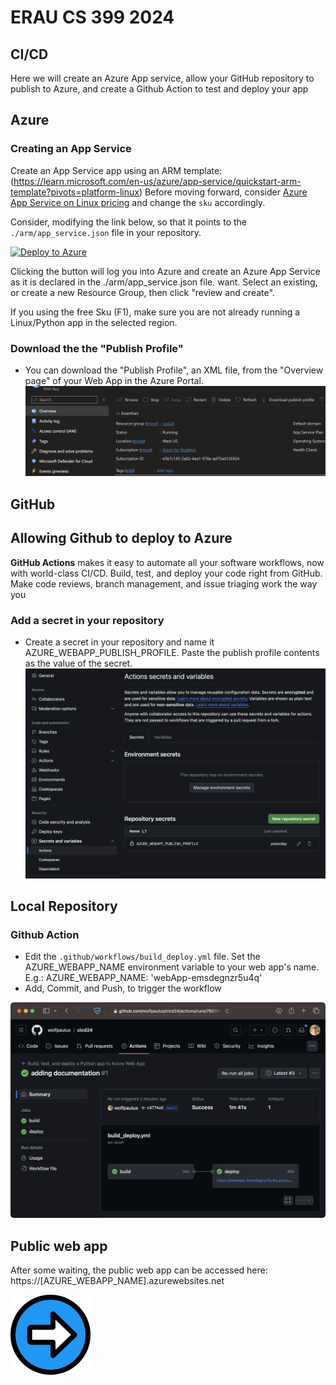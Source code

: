 # ERAU CS 399 2024 
## CI/CD
Here we will create an Azure App service, allow your GitHub repository to publish to Azure, and create a Github Action to test and deploy your app
## Azure
###  Creating an App Service
Create an App Service app using an ARM template: (https://learn.microsoft.com/en-us/azure/app-service/quickstart-arm-template?pivots=platform-linux)
Before moving forward, consider [Azure App Service on Linux pricing](https://azure.microsoft.com/en-us/pricing/details/app-service/linux/) and 
change the ```sku``` accordingly.

Consider, modifying the link below, so that it points to the ```./arm/app_service.json``` file in your repository.

[![Deploy to Azure](https://aka.ms/deploytoazurebutton)](https://portal.azure.com/#create/Microsoft.Template/uri/https%3A%2F%2Fraw.githubusercontent.com%2Fwolfpaulus%2Fcicd24%2Fmain%2Farm%2Fapp_service.json)

Clicking the button will log you into Azure and create an Azure App Service as it is declared in the ./arm/app_service.json file.
want.
Select an existing, or create a new Resource Group, then click "review and create". 

If you using the free Sku (F1), make sure you are not already running a Linux/Python app in the selected region.


### Download the the "Publish Profile"
- You can download the "Publish Profile", an XML file, from the "Overview page" of your Web App in the Azure Portal.
![](./pub_profile.png)

## GitHub
## Allowing Github to deploy to Azure
**GitHub Actions** makes it easy to automate all your software workflows, now with world-class CI/CD. Build, test, and deploy your code right from GitHub. Make code reviews, branch management, and issue triaging work the way you 
### Add a secret in your repository
- Create a secret in your repository and name it AZURE_WEBAPP_PUBLISH_PROFILE. Paste the publish profile contents as the value of the secret.
![](./secret.png)

## Local Repository
### Github Action
- Edit the ```.github/workflows/build_deploy.yml``` file. Set the AZURE_WEBAPP_NAME environment variable to your web app's name.
E.g.: AZURE_WEBAPP_NAME: 'webApp-emsdegnzr5u4q'
- Add, Commit, and Push, to trigger the workflow
 
![](./action.png)

## Public web app
After some waiting, the public web app can be accessed here: https://[AZURE_WEBAPP_NAME].azurewebsites.net


[![Next](./next.png)](./4.md)